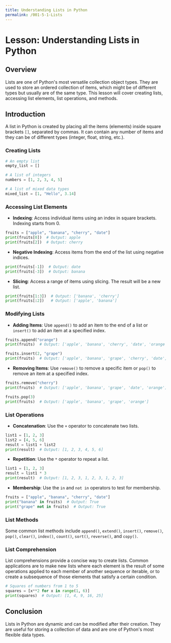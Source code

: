 ```yaml
---
title: Understanding Lists in Python
permalink: /001-5-1-Lists
---
```


# Lesson: Understanding Lists in Python

## Overview
Lists are one of Python's most versatile collection object types. They are used to store an ordered collection of items, which might be of different types but usually are of the same type. This lesson will cover creating lists, accessing list elements, list operations, and methods.

## Introduction

A list in Python is created by placing all the items (elements) inside square brackets `[]`, separated by commas. It can contain any number of items and they can be of different types (integer, float, string, etc.).

### Creating Lists

```python
# An empty list
empty_list = []

# A list of integers
numbers = [1, 2, 3, 4, 5]

# A list of mixed data types
mixed_list = [1, "Hello", 3.14]
```

### Accessing List Elements

- **Indexing**: Access individual items using an index in square brackets. Indexing starts from 0.

```python
fruits = ["apple", "banana", "cherry", "date"]
print(fruits[0])  # Output: apple
print(fruits[2])  # Output: cherry
```

- **Negative Indexing**: Access items from the end of the list using negative indices.

```python
print(fruits[-1])  # Output: date
print(fruits[-3])  # Output: banana
```

- **Slicing**: Access a range of items using slicing. The result will be a new list.

```python
print(fruits[1:3])  # Output: ['banana', 'cherry']
print(fruits[:2])   # Output: ['apple', 'banana']
```

### Modifying Lists

- **Adding Items**: Use `append()` to add an item to the end of a list or `insert()` to add an item at a specified index.

```python
fruits.append("orange")
print(fruits)  # Output: ['apple', 'banana', 'cherry', 'date', 'orange']

fruits.insert(2, "grape")
print(fruits)  # Output: ['apple', 'banana', 'grape', 'cherry', 'date', 'orange']
```

- **Removing Items**: Use `remove()` to remove a specific item or `pop()` to remove an item at a specified index.

```python
fruits.remove("cherry")
print(fruits)  # Output: ['apple', 'banana', 'grape', 'date', 'orange']

fruits.pop(3)
print(fruits)  # Output: ['apple', 'banana', 'grape', 'orange']
```

### List Operations

- **Concatenation**: Use the `+` operator to concatenate two lists.

```python
list1 = [1, 2, 3]
list2 = [4, 5, 6]
result = list1 + list2
print(result)  # Output: [1, 2, 3, 4, 5, 6]
```

- **Repetition**: Use the `*` operator to repeat a list.

```python
list1 = [1, 2, 3]
result = list1 * 3
print(result)  # Output: [1, 2, 3, 1, 2, 3, 1, 2, 3]
```

- **Membership**: Use the `in` and `not in` operators to test for membership.

```python
fruits = ["apple", "banana", "cherry", "date"]
print("banana" in fruits)  # Output: True
print("grape" not in fruits)  # Output: True
```

### List Methods

Some common list methods include `append()`, `extend()`, `insert()`, `remove()`, `pop()`, `clear()`, `index()`, `count()`, `sort()`, `reverse()`, and `copy()`.

### List Comprehension

List comprehensions provide a concise way to create lists. Common applications are to make new lists where each element is the result of some operations applied to each member of another sequence or iterable, or to create a subsequence of those elements that satisfy a certain condition.

```python
# Squares of numbers from 1 to 5
squares = [x**2 for x in range(1, 6)]
print(squares)  # Output: [1, 4, 9, 16, 25]
```

## Conclusion

Lists in Python are dynamic and can be modified after their creation. They are useful for storing a collection of data and are one of Python's most flexible data types.